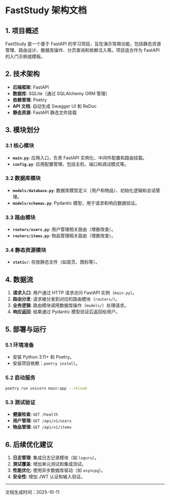 # FastStudy 架构文档

## 1. 项目概述

FastStudy 是一个基于 FastAPI 的学习项目，旨在演示常用功能，包括静态资源管理、路由设计、数据库操作、分页查询和依赖注入等。项目适合作为 FastAPI 的入门示例或模板。

## 2. 技术架构

- **后端框架**: FastAPI
- **数据库**: SQLite（通过 SQLAlchemy ORM 管理）
- **依赖管理**: Poetry
- **API 文档**: 自动生成 Swagger UI 和 ReDoc
- **静态资源**: FastAPI 静态文件挂载

## 3. 模块划分

### 3.1 核心模块

- **`main.py`**: 应用入口，负责 FastAPI 实例化、中间件配置和路由挂载。
- **`config.py`**: 应用配置管理，包括主机、端口和调试模式等。

### 3.2 数据库模块

- **`models/database.py`**: 数据库模型定义（用户和物品）、初始化逻辑和会话管理。
- **`models/schemas.py`**: Pydantic 模型，用于请求和响应数据验证。

### 3.3 路由模块

- **`routers/users.py`**: 用户管理相关路由（增删改查）。
- **`routers/items.py`**: 物品管理相关路由（增删改查）。

### 3.4 静态资源模块

- **`static/`**: 存放静态文件（如首页、图标等）。

## 4. 数据流

1. **请求入口**: 用户通过 HTTP 请求访问 FastAPI 实例（`main.py`）。
2. **路由分发**: 请求被分发到对应的路由模块（`routers/`）。
3. **业务逻辑**: 路由模块调用数据库操作（`models/`）处理请求。
4. **响应返回**: 结果通过 Pydantic 模型验证后返回给用户。

## 5. 部署与运行

### 5.1 环境准备

- 安装 Python 3.11+ 和 Poetry。
- 安装项目依赖：`poetry install`。

### 5.2 启动服务

```bash
poetry run uvicorn main:app --reload
```

### 5.3 测试验证

- **健康检查**: `GET /health`
- **用户管理**: `GET /api/v1/users`
- **物品管理**: `GET /api/v1/items`

## 6. 后续优化建议

1. **日志管理**: 集成日志记录模块（如 `loguru`）。
2. **测试覆盖**: 增加单元测试和集成测试。
3. **性能优化**: 使用异步数据库驱动（如 `asyncpg`）。
4. **安全性**: 增加 JWT 认证和输入验证。

---

文档生成时间：2025-10-11